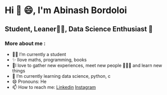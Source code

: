 # Hi 👋 :smile:, I'm Abinash Bordoloi

## Student, Leaner:technologist:, Data Science Enthusiast :monocle_face: 

### More about me :
- 👨‍🎓 I’m currently a student 
- ✨ Ilove maths, programming, books
- 🚀I love to gather new experiences, meet new people 🧑‍🤝‍🧑 and learn new things
- 🌱 I’m currently learning  data science, python, c
- 😄 Pronouns: He
- 📫 How to reach me: [Linkedin](https://www.linkedin.com/in/abinash07/)    [Instagram](https://www.instagram.com/abinash_bordoloi07/)
                                                       
